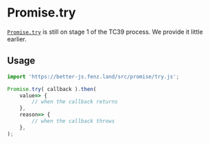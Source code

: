 # Promise.try

[`Promise.try`](https://github.com/tc39/proposal-promise-try) is still on stage 1 of the TC39 process. 
We provide it little earlier. 

## Usage

```javascript
import 'https://better-js.fenz.land/src/promise/try.js';

Promise.try( callback ).then(
	value=> {
		// when the callback returns
	},
	reason=> {
		// when the callback throws
	},
);

```

